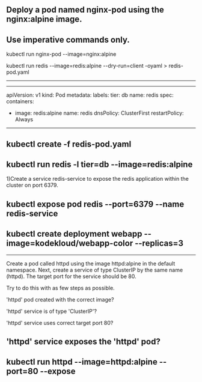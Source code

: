 ## Deploy a pod named nginx-pod using the nginx:alpine image.
## Use imperative commands only.

kubectl run nginx-pod --image=nginx:alpine

kubectl run redis --image=redis:alpine --dry-run=client -oyaml > redis-pod.yaml

-----------------
---
apiVersion: v1
kind: Pod
metadata:
  labels:
    tier: db
  name: redis
spec:
  containers:
  - image: redis:alpine
    name: redis
  dnsPolicy: ClusterFirst
  restartPolicy: Always
------------------------------------
kubectl create -f redis-pod.yaml
------------------------------------
kubectl run redis -l tier=db --image=redis:alpine
--------------------------------------------------

1)Create a service redis-service to expose the redis application within the cluster on port 6379.

kubectl expose pod redis --port=6379 --name redis-service
--------------------------------------------------------------------
kubectl create deployment  webapp --image=kodekloud/webapp-color --replicas=3
------------------------------------------------------------------------
------------------------------------------------------------------------
Create a pod called httpd using the image httpd:alpine in the default namespace. Next, create a service of type ClusterIP by the same name (httpd). The target port for the service should be 80.


Try to do this with as few steps as possible.




'httpd' pod created with the correct image?

'httpd' service is of type 'ClusterIP'?

'httpd' service uses correct target port 80?

'httpd' service exposes the 'httpd' pod?
----------------------------------------------
kubectl run httpd --image=httpd:alpine --port=80 --expose
--------------------------------------------------------

